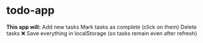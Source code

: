 # todo-app
**This app will:**
Add new tasks
Mark tasks as complete (click on them)
Delete tasks ❌
Save everything in localStorage (so tasks remain even after refresh)
